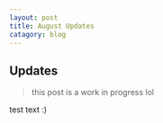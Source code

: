 ```yaml
---
layout: post
title: August Updates
catagory: blog
---
```


## Updates
> this post is a work in progress lol

test text :) 